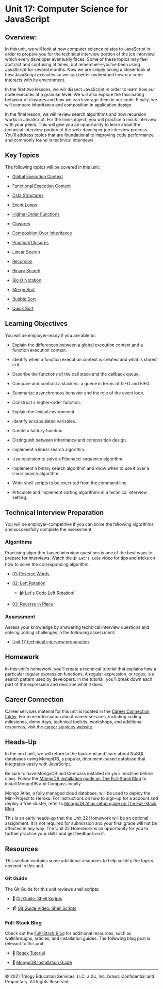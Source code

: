 # Unit 17: Computer Science for JavaScript

## Overview:

In this unit, we will look at how computer science relates to JavaScript in order to prepare you for the technical interview portion of the job interview, which every developer eventually faces. Some of these topics may feel abstract and confusing at times, but remember&mdash;you've been using JavaScript for several months. Now we are simply taking a closer look at how JavaScript executes so we can better understand how our code interacts with its environment.

In the first two lessons, we will dissect JavaScript in order to learn how our code executes at a granular level. We will also explore the fascinating behavior of closures and how we can leverage them in our code. Finally, we will compare inheritance and composition in application design.

In the final lesson, we will review search algorithms and how recursion works in JavaScript. For the mini-project, you will practice a mock interview with your peers. This will give you an opportunity to learn about the technical interview portion of the web-developer job interview process. You'll address topics that are foundational to improving code performance and commonly found in technical interviews.

## Key Topics

The following topics will be covered in this unit:

* [Global Execution Context](https://developer.mozilla.org/en-US/docs/Web/JavaScript/Reference/Operators/this#global_context)

* [Functional Execution Context](https://developer.mozilla.org/en-US/docs/Web/JavaScript/Reference/Operators/this#Function_context)

* [Data Structures](https://en.wikipedia.org/wiki/Data_structure)

* [Event Loops](https://developer.mozilla.org/en-US/docs/Web/JavaScript/EventLoop#Event_loop)

* [Higher-Order Functions](https://eloquentjavascript.net/05_higher_order.html#h_xxCc98lOBK)

* [Closures](https://developer.mozilla.org/en-US/docs/Web/JavaScript/Closures)

* [Composition Over Inheritance](https://en.wikipedia.org/wiki/Composition_over_inheritance)

* [Practical Closures](https://developer.mozilla.org/en-US/docs/Web/JavaScript/Closures/#Practical_closures)

* [Linear Search](https://en.wikipedia.org/wiki/Linear_search)

* [Recursion](https://en.wikipedia.org/wiki/Recursion)

* [Binary Search](https://en.wikipedia.org/wiki/Binary_search_algorithm)

* [Big O Notation](https://en.wikipedia.org/wiki/Big_O_notation)

* [Merge Sort](https://en.wikipedia.org/wiki/Sorting_algorithm#Merge_sort)

* [Bubble Sort](https://en.wikipedia.org/wiki/Sorting_algorithm#Bubble_sort)

* [Quick Sort](https://en.wikipedia.org/wiki/Sorting_algorithm#Quicksort)

## Learning Objectives

You will be employer-ready if you are able to:

* Explain the differences between a global execution context and a function execution context.

* Identify when a function execution context is created and what is stored in it.

* Describe the functions of the call stack and the callback queue.

* Compare and contrast a stack vs. a queue in terms of LIFO and FIFO.

* Summarize asynchronous behavior and the role of the event loop.

* Construct a higher-order function.

* Explain the lexical environment.

* Identify encapsulated variables.

* Create a factory function.

* Distinguish between inheritance and composition design.

* Implement a linear search algorithm.

* Use recursion to solve a Fibonacci sequence algorithm.

* Implement a binary search algorithm and know when to use it over a linear search algorithm.

* Write shell scripts to be executed from the command line.

* Articulate and implement sorting algorithms in a technical interview setting.

## Technical Interview Preparation

You will be employer-competitive if you can solve the following algorithms and successfully complete the assessment.

### Algorithms

Practicing algorithm-based interview questions is one of the best ways to prepare for interviews. Watch the `📹 Let's Code` video for tips and tricks on how to solve the corresponding algorithm.

* [01: Reverse Words](./03-Algorithms/01-reverse-no-built-in)

* [02: Left Rotation](./03-Algorithms/02-left-rotation)

    * 📹 [Let's Code Left Rotation!](https://2u-20.wistia.com/medias/kfyhj4z6fn)

* [03: Reverse in Place](./03-Algorithms/03-reverse-in-place)

### Assessment

Assess your knowledge by answering technical interview questions and solving coding challenges in the following assessment:

* [Unit 17 technical interview preparation](https://forms.gle/hqrZiocUkRsskb616)

## Homework

In this unit's homework, you’ll create a technical tutorial that explains how a particular regular expression functions. A regular expression, or regex, is a search pattern used by developers. In the tutorial, you’ll break down each part of the expression and describe what it does.

## Career Connection

Career services material for this unit is located in the [Career Connection folder](./04-Career-Connection/README.md). For more information about career services, including coding milestones, demo days, technical toolkits, workshops, and additional resources, visit the [career services website](https://careernetwork.2u.com/?utm_medium=Academics&utm_source=boot_camp/).

## Heads-Up

In the next unit, we will return to the back end and learn about NoSQL databases using MongoDB, a popular, document-based database that integrates easily with JavaScript.

Be sure to have MongoDB and Compass installed on your machine before class. Follow the [MongoDB installation guide on The Full-Stack Blog](https://coding-boot-camp.github.io/full-stack/mongodb/how-to-install-mongodb) to install MongoDB and Compass locally.

Mongo Atlas, a fully managed cloud database, will be used to deploy the Mini-Project to Heroku. For instructions on how to sign-up for a account and deploy a free cluster, refer to [MongoDB Atlas setup guide on The Full-Stack Blog](https://coding-boot-camp.github.io/full-stack/mongodb/how-to-set-up-mongodb-atlas).

This is an early heads-up that the Unit 22 Homework will be an optional assignment. It is not required for submission and your final grade will not be affected in any way. The Unit 22 Homework is an opportunity for you to further practice your skills and get feedback on it.

## Resources

This section contains some additional resources to help solidify the topics covered in this unit.

### Git Guide

The Git Guide for this unit reviews shell scripts:

* 📖 [Git Guide: Shell Scripts](./01-Activities/27-Evr_Shell)

* 📹 [Git Guide Video: Shell Scripts](https://2u-20.wistia.com/medias/1vox01752z)

### Full-Stack Blog

Check out the [Full-Stack Blog](https://coding-boot-camp.github.io/full-stack/) for additional resources, such as walkthroughs, articles, and installation guides. The following blog post is relevant to this unit:

* 📖 [Regex Tutorial](https://coding-boot-camp.github.io/full-stack/computer-science/regex-tutorial)

* 📖 [MongoDB Installation Guide](https://coding-boot-camp.github.io/full-stack/mongodb/how-to-install-mongodb)

---
© 2021 Trilogy Education Services, LLC, a 2U, Inc. brand. Confidential and Proprietary. All Rights Reserved.
